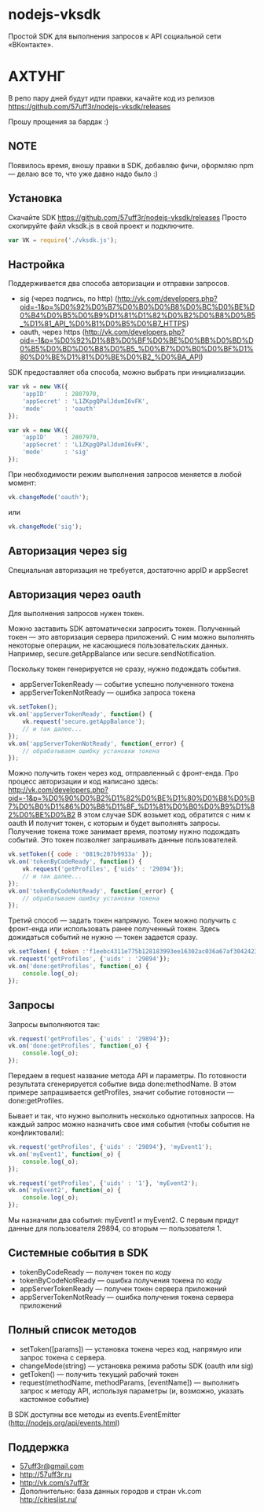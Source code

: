 nodejs-vksdk
============

Простой SDK для выполнения запросов к API социальной сети «ВКонтакте».

АХТУНГ
====================

В репо пару дней будут идти правки, качайте код из релизов
https://github.com/57uff3r/nodejs-vksdk/releases

Прошу прощения за бардак :)



NOTE
-------
Появилось время, вношу правки в SDK, добавляю фичи, оформляю npm — делаю все то, что уже давно надо было :)

Установка
-------
Скачайте SDK https://github.com/57uff3r/nodejs-vksdk/releases
Просто скопируйте файл vksdk.js в свой проект и подключите.

```js
var VK = require('./vksdk.js');
```

Настройка
-------
Поддерживается два способа авторизации и отправки запросов.

* sig (через подпись, по http) (http://vk.com/developers.php?oid=-1&p=%D0%92%D0%B7%D0%B0%D0%B8%D0%BC%D0%BE%D0%B4%D0%B5%D0%B9%D1%81%D1%82%D0%B2%D0%B8%D0%B5_%D1%81_API_%D0%B1%D0%B5%D0%B7_HTTPS)
* oauth, через https (http://vk.com/developers.php?oid=-1&p=%D0%92%D1%8B%D0%BF%D0%BE%D0%BB%D0%BD%D0%B5%D0%BD%D0%B8%D0%B5_%D0%B7%D0%B0%D0%BF%D1%80%D0%BE%D1%81%D0%BE%D0%B2_%D0%BA_API)

SDK предоставляет оба способа, можно выбрать при инициализации.

```js
var vk = new VK({
    'appID'     : 2807970,
    'appSecret' : 'L1ZKpgQPalJdumI6vFK',
    'mode'      : 'oauth'
});
```

```js
var vk = new VK({
    'appID'     : 2807970,
    'appSecret' : 'L1ZKpgQPalJdumI6vFK',
    'mode'      : 'sig'
});
```

При необходимости режим выполнения запросов меняется в любой момент:

```js
vk.changeMode('oauth');
```
или

```js
vk.changeMode('sig');
```

Авторизация через sig
-------
Специальная авторизация не требуется, достаточно appID и appSecret


Авторизация через oauth
-------
Для выполнения запросов нужен токен.

Можно заставить SDK автоматически запросить токен. Полученный токен — это авторизация
сервера приложений. С ним можно выполнять некоторые операции, не касающиеся
пользовательских данных. Например, secure.getAppBalance или secure.sendNotification.

Поскольку токен генерируется не сразу, нужно подождать события.
* appServerTokenReady — событие успешно полученного токена
* appServerTokenNotReady — ошибка запроса токена

```js
vk.setToken();
vk.on('appServerTokenReady', function() {
    vk.request('secure.getAppBalance');
    // и так далее...
});
vk.on('appServerTokenNotReady', function(_error) {
    // обрабатываем ошибку установки токена
});
```

Можно получить токен через код, отправленный с фронт-енда. Про процесс авторизации
и код написано здесь: http://vk.com/developers.php?oid=-1&p=%D0%90%D0%B2%D1%82%D0%BE%D1%80%D0%B8%D0%B7%D0%B0%D1%86%D0%B8%D1%8F_%D1%81%D0%B0%D0%B9%D1%82%D0%BE%D0%B2
В этом случае SDK возьмет код, обратится с ним к oauth И получит токен,
с которым и будет выполнять запросы. Получение токена тоже занимает время,
поэтому нужно подождать событий. Это токен позволяет запрашивать данные
пользователей.

```js
vk.setToken({ code : '0819c207b9933a' });
vk.on('tokenByCodeReady', function() {
    vk.request('getProfiles', {'uids' : '29894'});
    // и так далее...
});
vk.on('tokenByCodeNotReady', function(_error) {
    // обрабатываем ошибку установки токена
});
```

Третий способ — задать токен напрямую. Токен можно получить с фронт-енда или использовать
ранее полученный токен. Здесь дожидаться событий не нужно — токен задается сразу.

```js
vk.setToken( { token :'f1eebc4311e775b128183993ee16302ac036a67af30424238d1oo14d35dfa61896f172ee630b7034a' });
vk.request('getProfiles', {'uids' : '29894'});
vk.on('done:getProfiles', function(_o) {
    console.log(_o);
});
```

Запросы
-------
Запросы выполняются так:

```js
vk.request('getProfiles', {'uids' : '29894'});
vk.on('done:getProfiles', function(_o) {
    console.log(_o);
});
```

Передаем в request название метода API и параметры. По готовности результата сгенерируется
 событие вида done:methodName. В этом примере запрашивается getProfiles, значит
событие готовности — done:getProfiles.

Бывает и так, что нужно выполнить несколько однотипных запросов. На каждый запрос
можно назначить свое имя события (чтобы события не конфликтовали):


```js
vk.request('getProfiles', {'uids' : '29894'}, 'myEvent1');
vk.on('myEvent1', function(_o) {
    console.log(_o);
});

vk.request('getProfiles', {'uids' : '1'}, 'myEvent2');
vk.on('myEvent2', function(_o) {
    console.log(_o);
});
```

Мы назначили два события: myEvent1 и myEvent2. С первым придут данные для пользователя
 29894, со вторым — пользователя 1.

Системные события в SDK
-------
* tokenByCodeReady — получен токен по коду
* tokenByCodeNotReady — ошибка получения токена по коду
* appServerTokenReady — получен токен сервера приложений
* appServerTokenNotReady — ошибка получения токена сервера приложений

Полный список методов
-------
* setToken([params]) — установка токена через код, напрямую или запрос токена с сервера.
* changeMode(string) — установка режима работы SDK (oauth или sig)
* getToken() — получить текущий рабочий токен
* request(methodName, methodParams, [eventName]) — выполнить запрос к методу API, используя параметры (и, возможно, указать кастомное событие)

В SDK доступны все методы из events.EventEmitter (http://nodejs.org/api/events.html)

Поддержка
-------
* 57uff3r@gmail.com
* http://57uff3r.ru
* http://vk.com/s7uff3r
* Дополнительно: база данных городов и стран vk.com http://citieslist.ru/